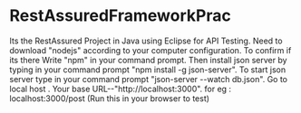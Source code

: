 # RestAssuredFrameworkPrac

Its the RestAssured Project in Java using Eclipse for API Testing.
Need to download "nodejs" according to your computer configuration.
To confirm if its there Write "npm" in your command prompt.
Then install json server by typing in your command prompt "npm install -g json-server".
To start json server type in your command prompt "json-server --watch db.json".
Go to local host . Your base URL--"http://localhost:3000".
for eg : localhost:3000/post    (Run this in your browser to test)


